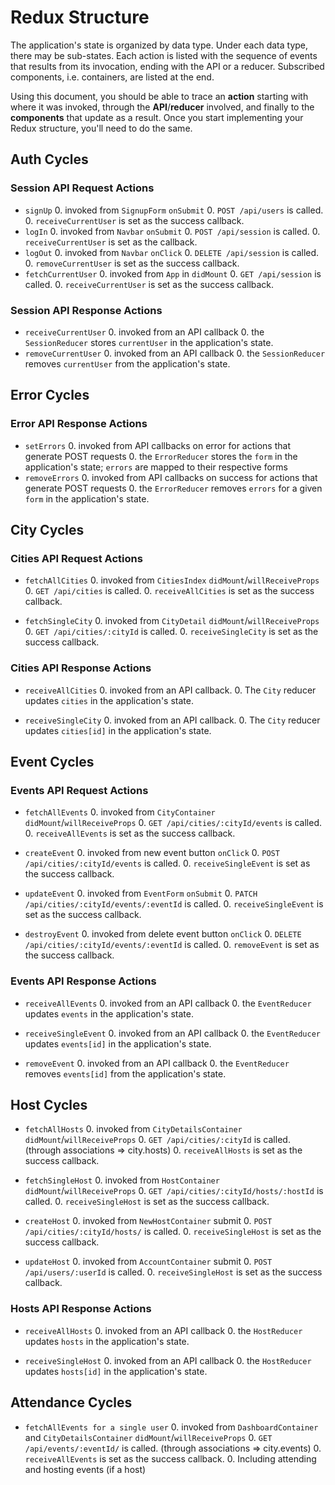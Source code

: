 # Redux Structure

The application's state is organized by data type. Under each data type, there
may be sub-states. Each action is listed with the sequence of events that
results from its invocation, ending with the API or a reducer. Subscribed
components, i.e. containers, are listed at the end.

Using this document, you should be able to trace an **action** starting with
where it was invoked, through the **API**/**reducer** involved, and finally to
the **components** that update as a result. Once you start implementing your
Redux structure, you'll need to do the same.

## Auth Cycles

### Session API Request Actions

* `signUp`
  0. invoked from `SignupForm` `onSubmit`
  0. `POST /api/users` is called.
  0. `receiveCurrentUser` is set as the success callback.
* `logIn`
  0. invoked from `Navbar` `onSubmit`
  0. `POST /api/session` is called.
  0. `receiveCurrentUser` is set as the callback.
* `logOut`
  0. invoked from `Navbar` `onClick`
  0. `DELETE /api/session` is called.
  0. `removeCurrentUser` is set as the success callback.
* `fetchCurrentUser`
  0. invoked from `App` in `didMount`
  0. `GET /api/session` is called.
  0. `receiveCurrentUser` is set as the success callback.

### Session API Response Actions

* `receiveCurrentUser`
  0. invoked from an API callback
  0. the `SessionReducer` stores `currentUser` in the application's state.
* `removeCurrentUser`
  0. invoked from an API callback
  0. the `SessionReducer` removes `currentUser` from the application's state.

## Error Cycles

### Error API Response Actions
* `setErrors`
  0. invoked from API callbacks on error for actions that generate POST requests
  0. the `ErrorReducer` stores the `form` in the application's state; `errors` are mapped to their respective forms
* `removeErrors`
  0. invoked from API callbacks on success for actions that generate POST requests
  0. the `ErrorReducer` removes `errors` for a given `form` in the application's state.

## City Cycles

### Cities API Request Actions

* `fetchAllCities`
  0. invoked from `CitiesIndex` `didMount`/`willReceiveProps`
  0. `GET /api/cities` is called.
  0. `receiveAllCities` is set as the success callback.

* `fetchSingleCity`
  0. invoked from `CityDetail` `didMount`/`willReceiveProps`
  0. `GET /api/cities/:cityId` is called.
  0. `receiveSingleCity` is set as the success callback.


### Cities API Response Actions

* `receiveAllCities`
  0. invoked from an API callback.
  0. The `City` reducer updates `cities` in the application's state.

* `receiveSingleCity`
  0. invoked from an API callback.
  0. The `City` reducer updates `cities[id]` in the application's state.


## Event Cycles

### Events API Request Actions

* `fetchAllEvents`
  0. invoked from `CityContainer` `didMount`/`willReceiveProps`
  0. `GET /api/cities/:cityId/events` is called.
  0. `receiveAllEvents` is set as the success callback.

* `createEvent`
  0. invoked from new event button `onClick`
  0. `POST /api/cities/:cityId/events` is called.
  0. `receiveSingleEvent` is set as the success callback.

* `updateEvent`
  0. invoked from `EventForm` `onSubmit`
  0. `PATCH /api/cities/:cityId/events/:eventId` is called.
  0. `receiveSingleEvent` is set as the success callback.

* `destroyEvent`
  0. invoked from delete event button `onClick`
  0. `DELETE /api/cities/:cityId/events/:eventId` is called.
  0. `removeEvent` is set as the success callback.

### Events API Response Actions

* `receiveAllEvents`
  0. invoked from an API callback
  0. the `EventReducer` updates `events` in the application's state.

* `receiveSingleEvent`
  0. invoked from an API callback
  0. the `EventReducer` updates `events[id]` in the application's state.

* `removeEvent`
  0. invoked from an API callback
  0. the `EventReducer` removes `events[id]` from the application's state.


## Host Cycles

* `fetchAllHosts`
  0. invoked from `CityDetailsContainer` `didMount`/`willReceiveProps`
  0. `GET /api/cities/:cityId` is called. (through associations => city.hosts)
  0. `receiveAllHosts` is set as the success callback.

* `fetchSingleHost`
  0. invoked from `HostContainer` `didMount`/`willReceiveProps`
  0. `GET /api/cities/:cityId/hosts/:hostId` is called.
  0. `receiveSingleHost` is set as the success callback.

* `createHost`
  0. invoked from `NewHostContainer` submit
  0. `POST /api/cities/:cityId/hosts/` is called.
  0. `receiveSingleHost` is set as the success callback.  

* `updateHost`
  0. invoked from `AccountContainer` submit
  0. `POST /api/users/:userId` is called.
  0. `receiveSingleHost` is set as the success callback.  


### Hosts API Response Actions

* `receiveAllHosts`
  0. invoked from an API callback
  0. the `HostReducer` updates `hosts` in the application's state.

* `receiveSingleHost`
  0. invoked from an API callback
  0. the `HostReducer` updates `hosts[id]` in the application's state.


## Attendance Cycles

* `fetchAllEvents for a single user`
  0. invoked from `DashboardContainer` and `CityDetailsContainer` `didMount`/`willReceiveProps`
  0. `GET /api/events/:eventId/` is called. (through associations => city.events)
  0. `receiveAllEvents` is set as the success callback.
  0. Including attending and hosting events (if a host)

<!-- * `fetchSingleEvent`
  0. invoked from `HostContainer` `didMount`/`willReceiveProps`
  0. `GET /api/cities/:cityId/hosts/:hostId` is called.
  0. `receiveSingleHost` is set as the success callback. -->
